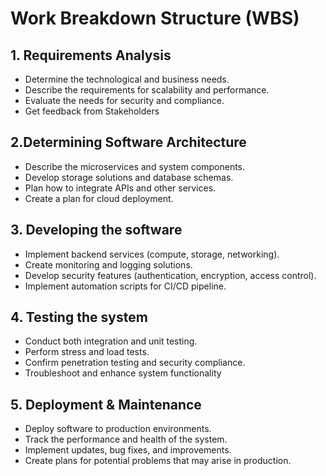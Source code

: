 # Work Breakdown Structure (WBS)

## 1. Requirements Analysis

- Determine the technological and business needs.
- Describe the requirements for scalability and performance.
- Evaluate the needs for security and compliance.
- Get feedback from Stakeholders

## 2.Determining Software Architecture

- Describe the microservices and system components.
- Develop storage solutions and database schemas.
- Plan how to integrate APIs and other services.
- Create a plan for cloud deployment.

## 3. Developing the software 

- Implement backend services (compute, storage, networking).
- Create monitoring and logging solutions.
- Develop security features (authentication, encryption, access control).
- Implement automation scripts for CI/CD pipeline.

## 4. Testing the system

- Conduct both integration and unit testing.
- Perform stress and load tests.
- Confirm penetration testing and security compliance.
- Troubleshoot and enhance system functionality

## 5. Deployment & Maintenance

- Deploy software to production environments.
- Track the performance and health of the system.
- Implement updates, bug fixes, and improvements.
- Create plans for potential problems that may arise in production.





